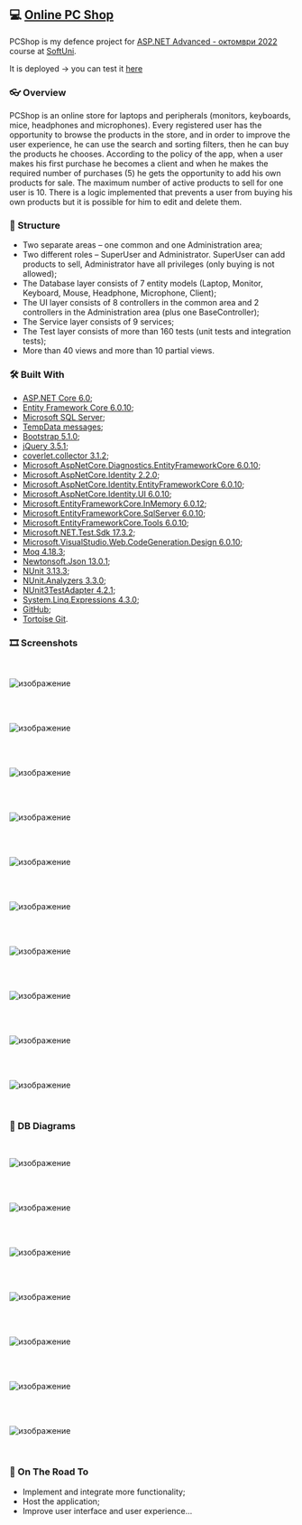 ## :computer: [Online PC Shop](https://pcshopwebproject.azurewebsites.net/)

PCShop is my defence project for [ASP.NET Advanced - октомври 2022](https://softuni.bg/trainings/3854/asp-net-advanced-october-2022) course at [SoftUni](https://softuni.bg/).

It is deployed -> you can test it [here](https://pcshopwebproject.azurewebsites.net/)

### :eyeglasses: Overview

PCShop is an online store for laptops and peripherals (monitors, keyboards, mice, headphones and microphones). Every registered user has the opportunity to browse the products in the store, and in order to improve the user experience, he can use the search and sorting filters, then he can buy the products he chooses. According to the policy of the app, when a user makes his first purchase he becomes a client and when he makes the required number of purchases (5) he gets the opportunity to add his own products for sale. The maximum number of active products to sell for one user is 10. There is a logic implemented that prevents a user from buying his own products but it is possible for him to edit and delete them.

### :bricks: Structure

  + Two separate areas – one common and one Administration area;
  +	Two different roles – SuperUser and Administrator. SuperUser can add products to sell, Administrator have all privileges (only buying is not allowed);
  +	The Database layer consists of 7 entity models (Laptop, Monitor, Keyboard, Mouse, Headphone, Microphone, Client);
  +	The UI layer consists of 8 controllers in the common area and 2 controllers in the Administration area (plus one BaseController);
  +	The Service layer consists of 9 services;
  +	The Test layer consists of more than 160 tests (unit tests and integration tests);
  +	More than 40 views and more than 10 partial views.

### :hammer_and_wrench: Built With

-	[ASP.NET Core 6.0](https://learn.microsoft.com/en-us/aspnet/core/release-notes/aspnetcore-6.0?view=aspnetcore-7.0);
-	[Entity Framework Core 6.0.10](https://www.nuget.org/packages/Microsoft.EntityFrameworkCore/6.0.10);
-	[Microsoft SQL Server](https://www.microsoft.com/en-us/sql-server/sql-server-downloads);
-	[TempData messages](https://www.tutorialsteacher.com/mvc/tempdata-in-asp.net-mvc);
-	[Bootstrap 5.1.0](https://blog.getbootstrap.com/2021/08/04/bootstrap-5-1-0/);
-	[jQuery 3.5.1](https://blog.jquery.com/2020/05/04/jquery-3-5-1-released-fixing-a-regression/);
-	[coverlet.collector 3.1.2](https://www.nuget.org/packages/coverlet.collector);
-	[Microsoft.AspNetCore.Diagnostics.EntityFrameworkCore 6.0.10](https://www.nuget.org/packages/Microsoft.AspNetCore.Diagnostics.EntityFrameworkCore/6.0.0-rc.2.21480.10);
-	[Microsoft.AspNetCore.Identity 2.2.0](https://www.nuget.org/packages/Microsoft.AspNetCore.Identity/);
-	[Microsoft.AspNetCore.Identity.EntityFrameworkCore 6.0.10](https://www-0.nuget.org/packages/Microsoft.AspNetCore.Identity.EntityFrameworkCore/);
-	[Microsoft.AspNetCore.Identity.UI 6.0.10](https://www.nuget.org/packages/Microsoft.AspNetCore.Identity.UI/6.0.0-rc.2.21480.10);
-	[Microsoft.EntityFrameworkCore.InMemory 6.0.12](https://www.nuget.org/packages/Microsoft.EntityFrameworkCore.InMemory);
-	[Microsoft.EntityFrameworkCore.SqlServer 6.0.10](https://www.nuget.org/packages/Microsoft.EntityFrameworkCore.SqlServer/6.0.10);
-	[Microsoft.EntityFrameworkCore.Tools 6.0.10](https://www.nuget.org/packages/Microsoft.EntityFrameworkCore.Tools/6.0.10);
-	[Microsoft.NET.Test.Sdk 17.3.2](https://www.nuget.org/packages/Microsoft.NET.Test.Sdk/17.3.2);
-	[Microsoft.VisualStudio.Web.CodeGeneration.Design 6.0.10](https://www.nuget.org/packages/Microsoft.VisualStudio.Web.CodeGeneration.Design/6.0.10);
-	[Moq 4.18.3](https://www.nuget.org/packages/Moq/636.0.0);
-	[Newtonsoft.Json 13.0.1](https://www.nuget.org/packages/Newtonsoft.Json/);
-	[NUnit 3.13.3](https://www.nuget.org/packages/NUnit/);
-	[NUnit.Analyzers 3.3.0](https://www.nuget.org/packages/NUnit.Analyzers/3.3.0);
-	[NUnit3TestAdapter 4.2.1](https://www.nuget.org/packages/NUnit3TestAdapter/4.2.1);
-	[System.Linq.Expressions 4.3.0](https://www.nuget.org/packages/System.Linq.Expressions/);
-	[GitHub](https://github.com/);
-	[Tortoise Git](https://tortoisegit.org/).

### :film_strip: Screenshots

<br>

![изображение](https://user-images.githubusercontent.com/82647282/208303441-3b3aa72e-61d9-4cab-b282-cd6834297122.png)

<br>

<br>

![изображение](https://user-images.githubusercontent.com/82647282/208303448-8825c2b5-23a5-4d4e-a877-bdb2295bc551.png)

<br>

<br>

![изображение](https://user-images.githubusercontent.com/82647282/208303456-ba5e0125-e708-41ac-bb84-938ae7e60014.png)

<br>

<br>

![изображение](https://user-images.githubusercontent.com/82647282/208303462-3ae62cef-3ae7-45d0-91f9-427e0752d7dc.png)

<br>

<br>

![изображение](https://user-images.githubusercontent.com/82647282/208303466-f3301db3-b61e-4343-b99a-ade60014138e.png)

<br>

<br>

![изображение](https://user-images.githubusercontent.com/82647282/208303471-82534694-81ef-43ae-b6e4-f0e169dee58c.png)

<br>

<br>

![изображение](https://user-images.githubusercontent.com/82647282/208303478-3324c129-3372-40d5-9650-651b851c8c5d.png)

<br>

<br>

![изображение](https://user-images.githubusercontent.com/82647282/208303488-f2b5a3a1-d9b1-4969-84d3-dc7216218638.png)

<br>

<br>

![изображение](https://user-images.githubusercontent.com/82647282/208303493-a2957e03-58e1-4ad8-a807-30f7070bf750.png)

<br>

<br>

![изображение](https://user-images.githubusercontent.com/82647282/208303496-e3cf8b48-0ee9-4595-ab92-7f2ff8414571.png)

<br>

### :pushpin: DB Diagrams

<br>

![изображение](https://user-images.githubusercontent.com/82647282/208303505-feb1dd37-8357-499f-a4e5-875c71afe6b7.png)

<br>

<br>

![изображение](https://user-images.githubusercontent.com/82647282/208303514-a5f0e429-cd20-4a36-ba14-b2dbdc028420.png)

<br>

<br>

![изображение](https://user-images.githubusercontent.com/82647282/208303526-180ebd76-c32e-44ec-9176-d4ed1b5c64b3.png)

<br>

<br>

![изображение](https://user-images.githubusercontent.com/82647282/208303536-a7f5cab7-58be-44ac-bbf1-201e2e079aa4.png)

<br>

<br>

![изображение](https://user-images.githubusercontent.com/82647282/208303543-3b813743-ff75-461a-bbd9-aa870f44b91c.png)

<br>

<br>

![изображение](https://user-images.githubusercontent.com/82647282/208303550-2c6732c6-be64-46b7-89c7-b65e062fc421.png)

<br>

<br>

![изображение](https://user-images.githubusercontent.com/82647282/208303560-8739d155-e4a0-4e63-8a3e-33add47dba50.png)

<br>

### :cowboy_hat_face: On The Road To

  + Implement and integrate more functionality;
  +	Host the application;
  + Improve user interface and user experience...
  
